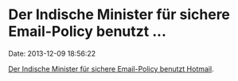Der Indische Minister für sichere Email-Policy benutzt \...
===========================================================

Date: 2013-12-09 18:56:22

[Der Indische Minister für sichere Email-Policy benutzt
Hotmail](http://rt.com/news/india-mail-security-nsa-900/).
